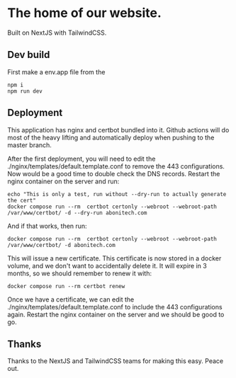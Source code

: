 # The home of our website.
Built on NextJS with TailwindCSS.

## Dev build

First make a env.app file from the 

```
npm i
npm run dev
```

## Deployment

This application has nginx and certbot bundled into it. Github actions will do most of the heavy lifting and automatically deploy when pushing to the master branch.

After the first deployment, you will need to edit the ./nginx/templates/default.template.conf to remove the 443 configurations. Now would be a good time to double check the DNS records. Restart the nginx container on the server and run:
```
echo "This is only a test, run without --dry-run to actually generate the cert"
docker compose run --rm  certbot certonly --webroot --webroot-path /var/www/certbot/ -d --dry-run abonitech.com
```

And if that works, then run:
```
docker compose run --rm  certbot certonly --webroot --webroot-path /var/www/certbot/ -d abonitech.com
```

This will issue a new certificate. This certificate is now stored in a docker volume, and we don't want to accidentally delete it. It will expire in 3 months, so we should remember to renew it with:
```
docker compose run --rm certbot renew
```

Once we have a certificate, we can edit the ./nginx/templates/default.template.conf to include the 443 configurations again. Restart the nginx container on the server and we should be good to go.

## Thanks

Thanks to the NextJS and TailwindCSS teams for making this easy. Peace out.

